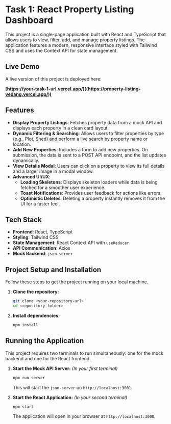 # Task 1: React Property Listing Dashboard

This project is a single-page application built with React and TypeScript that allows users to view, filter, add, and manage property listings. The application features a modern, responsive interface styled with Tailwind CSS and uses the Context API for state management.

## Live Demo

A live version of this project is deployed here:

**[https://your-task-1-url.vercel.app/]((https://property-listing-vedang.vercel.app/))**

## Features

* **Display Property Listings**: Fetches property data from a mock API and displays each property in a clean card layout.
* **Dynamic Filtering & Searching**: Allows users to filter properties by type (e.g., Plot, Shed) and perform a live search by property name or location.
* **Add New Properties**: Includes a form to add new properties. On submission, the data is sent to a POST API endpoint, and the list updates dynamically.
* **View Details Modal**: Users can click on a property to view its full details and a larger image in a modal window.
* **Advanced UI/UX**:
    * **Loading Skeletons**: Displays skeleton loaders while data is being fetched for a smoother user experience.
    * **Toast Notifications**: Provides user feedback for actions like errors.
    * **Optimistic Deletes**: Deleting a property instantly removes it from the UI for a faster feel.

## Tech Stack

* **Frontend**: React, TypeScript
* **Styling**: Tailwind CSS
* **State Management**: React Context API with `useReducer`
* **API Communication**: Axios
* **Mock Backend**: `json-server`

## Project Setup and Installation

Follow these steps to get the project running on your local machine.

1.  **Clone the repository:**
    ```bash
    git clone <your-repository-url>
    cd <repository-folder>
    ```

2.  **Install dependencies:**
    ```bash
    npm install
    ```

## Running the Application

This project requires two terminals to run simultaneously: one for the mock backend and one for the React frontend.

1.  **Start the Mock API Server:**
    *(In your first terminal)*
    ```bash
    npm run server
    ```
    This will start the `json-server` on `http://localhost:3001`.

2.  **Start the React Application:**
    *(In your second terminal)*
    ```bash
    npm start
    ```
    The application will open in your browser at `http://localhost:3000`.
